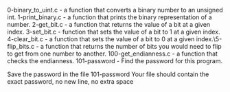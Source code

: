 0-binary_to_uint.c - a function that converts a binary number to an unsigned int.
1-print_binary.c - a function that prints the binary representation of a number.
2-get_bit.c - a function that returns the value of a bit at a given index.
3-set_bit.c -  function that sets the value of a bit to 1 at a given index.
4-clear_bit.c - a function that sets the value of a bit to 0 at a given index.\5-flip_bits.c - a function that returns the number of bits you would need to flip to get from one number to another.
100-get_endianness.c - a function that checks the endianness.
101-password - Find the password for this program.

Save the password in the file 101-password
Your file should contain the exact password, no new line, no extra space

